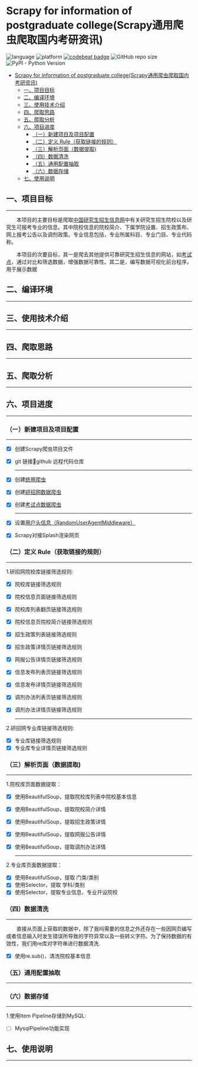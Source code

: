 
# Scrapy for information of postgraduate college(Scrapy通用爬虫爬取国内考研资讯)

![language](https://img.shields.io/badge/language-Python-blue.svg)
![platform](https://img.shields.io/badge/platform-ios|Linux|Windows-lightgrey.svg)
[![codebeat badge](https://codebeat.co/badges/f56ff221-9a8f-4bc2-bfa3-6885ea07bf4f)](https://codebeat.co/projects/github-com-colordoge-postgraduate-master) ![GitHub repo size](https://img.shields.io/github/repo-size/ColorDoge/postGraduate.svg) ![PyPI - Python Version](https://img.shields.io/pypi/pyversions/Scrapy.svg)

<!-- TOC -->

- [Scrapy for information of postgraduate college(Scrapy通用爬虫爬取国内考研资讯)](#Scrapy-for-information-of-postgraduate-collegeScrapy%E9%80%9A%E7%94%A8%E7%88%AC%E8%99%AB%E7%88%AC%E5%8F%96%E5%9B%BD%E5%86%85%E8%80%83%E7%A0%94%E8%B5%84%E8%AE%AF)
  - [一、项目目标](#%E4%B8%80%E9%A1%B9%E7%9B%AE%E7%9B%AE%E6%A0%87)
  - [二、编译环境](#%E4%BA%8C%E7%BC%96%E8%AF%91%E7%8E%AF%E5%A2%83)
  - [三、使用技术介绍](#%E4%B8%89%E4%BD%BF%E7%94%A8%E6%8A%80%E6%9C%AF%E4%BB%8B%E7%BB%8D)
  - [四、爬取思路](#%E5%9B%9B%E7%88%AC%E5%8F%96%E6%80%9D%E8%B7%AF)
  - [五、爬取分析](#%E4%BA%94%E7%88%AC%E5%8F%96%E5%88%86%E6%9E%90)
  - [六、项目进度](#%E5%85%AD%E9%A1%B9%E7%9B%AE%E8%BF%9B%E5%BA%A6)
    - [（一）新建项目及项目配置](#%E4%B8%80%E6%96%B0%E5%BB%BA%E9%A1%B9%E7%9B%AE%E5%8F%8A%E9%A1%B9%E7%9B%AE%E9%85%8D%E7%BD%AE)
    - [（二）定义 Rule（获取链接的规则）](#%E4%BA%8C%E5%AE%9A%E4%B9%89-Rule%E8%8E%B7%E5%8F%96%E9%93%BE%E6%8E%A5%E7%9A%84%E8%A7%84%E5%88%99)
    - [（三）解析页面（数据提取)](#%E4%B8%89%E8%A7%A3%E6%9E%90%E9%A1%B5%E9%9D%A2%E6%95%B0%E6%8D%AE%E6%8F%90%E5%8F%96)
    - [（四）数据清洗](#%E5%9B%9B%E6%95%B0%E6%8D%AE%E6%B8%85%E6%B4%97)
    - [（五）通用配置抽取](#%E4%BA%94%E9%80%9A%E7%94%A8%E9%85%8D%E7%BD%AE%E6%8A%BD%E5%8F%96)
    - [（六）数据存储](#%E5%85%AD%E6%95%B0%E6%8D%AE%E5%AD%98%E5%82%A8)
  - [七、使用说明](#%E4%B8%83%E4%BD%BF%E7%94%A8%E8%AF%B4%E6%98%8E)

<!-- /TOC -->

## 一、项目目标

___

&emsp;&emsp;本项目的主要目标是爬取[中国研究生招生信息网](https://yz.chsi.com.cn)中有关研究生招生院校以及研究生可报考专业的信息。其中院校信息的院校简介、下属学院设置、招生政策布、网上报考公告以及调剂政策。专业信息包括，专业所属科目、专业门目、专业代码称。

&emsp;&emsp;本项目的次要目标，其一是爬去其他提供可靠研究生招生信息的网站，如[考试点](http://m.kaoshidian/.eb)，通过对比和筛选数据，增强数据可靠性。其二是，编写数据可视化前台程序，用于展示数据

## 二、编译环境

___
  
## 三、使用技术介绍

___

## 四、爬取思路

___

## 五、爬取分析

___

## 六、项目进度

___

### （一）新建项目及项目配置

___

- [x] 创建Scrapy爬虫项目文件
- [x] git 链接🔗github 远程代码仓库
  ___
- [x] 创建[统用爬虫](https://github.com/ColorDoge/postGraduate/blob/master/postGraduate/spiders/kaoYan.py)
- [x] 创建[研招网数据爬虫](https://github.com/ColorDoge/postGraduate/blob/master/postGraduate/spiders/yanzhaowang_spider.py)
- [x] 创建[考试点数据爬虫](https://github.com/ColorDoge/postGraduate/blob/master/postGraduate/spiders/kaoshidian_spider.py)

  ___

- [x] 设置[用户头信息（RandomUserAgentMiddleware）](https://github.com/ColorDoge/postGraduate/blob/master/postGraduate/middlewares.py)
- [x] Scrapy对接Splash渲染网页

### （二）定义 Rule（获取链接的规则）

___

1.研招网院校库链接筛选规则:

- [x] 院校库链接筛选规则
- [x] 院校信息页面链接筛选规则
- [x] 院校库列表翻页链接筛选规则
- [x] 院校信息页院校简介链接筛选规则
- [x] 招生政策列表链接筛选规则
- [x] 招生政策详情页链接筛选规则
- [x] 网报公告详情页链接筛选规则
- [x] 信息发布列表页链接筛选规则
- [x] 信息发布详情页链接筛选规则
- [x] 调剂办法列表页链接筛选规则
- [x] 调剂办法详情页链接筛选规则

  ___
  
2.研招网专业库链接筛选规则:

- [x] 专业库链接筛选规则
- [x] 专业库专业详情页链接筛选规则

### （三）解析页面（数据提取)  

___

1.院校库页面数据提取：

- [x] 使用BeautifulSoup，提取院校库列表中院校基本信息
- [x] 使用BeautifulSoup，提取院校简介详情
- [x] 使用BeautifulSoup，提取招生政策详情
- [x] 使用BeautifulSoup，提取网报公告详情
- [x] 使用BeautifulSoup，提取调剂办法详情

  ___

2.专业库页面数据提取：

- [x] 使用BeautifulSoup，提取 门类/类别
- [x] 使用Selector，提取 学科/类别
- [x] 使用Selector，提取专业信息、专业开设院校
  
### （四）数据清洗

___

&emsp;&emsp;直接从页面上获取的数据中，除了我吗需要的信息之外还存在一些因网页编写或者信息输入时发生错误所导致的字符异常以及一些转义字符。为了保持数据的有效性，我们用re库对字符串进行数据清洗.

- [x] 使用re.sub()，清洗院校基本信息

### （五）通用配置抽取

___

### （六）数据存储

___

1.使用Item Pipeline存储到MySQL:

- [ ] MysqlPipeline功能实现

## 七、使用说明

___
